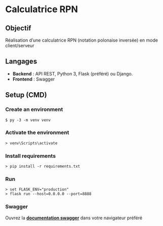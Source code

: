 # Calculatrice RPN
## Objectif
Réalisation d’une calculatrice RPN (notation polonaise inversée) en mode client/serveur

## Langages
- **Backend** : API REST, Python 3, Flask (préféré) ou Django.
- **Frontend** : Swagger 

## Setup (CMD)

### Create an environment

```
$ py -3 -m venv venv
```
### Activate the environment

```
> venv\Scripts\activate
```

### Install requirements

```
> pip install -r requirements.txt
```

### Run

```
> set FLASK_ENV="production"
> flask run --host=0.0.0.0 --port=8888
```


### Swagger

Ouvrez la [**documentation swagger**](http://localhost:8888) dans votre navigateur préféré 